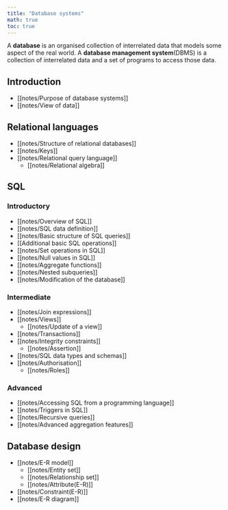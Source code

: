 ```yaml
---
title: "Database systems"
math: true
toc: true
---
```


A **database** is an organised collection of interrelated data that models some aspect of the real world.
A **database management system**(DBMS) is a collection of interrelated data and a set of programs to access those data.

## Introduction
- [[notes/Purpose of database systems]]
- [[notes/View of data]]

## Relational languages
- [[notes/Structure of relational databases]]
- [[notes/Keys]]
- [[notes/Relational query language]]
  - [[notes/Relational algebra]]
## SQL
### Introductory
- [[notes/Overview of SQL]]
- [[notes/SQL data definition]]
- [[notes/Basic structure of SQL queries]]
- [[Additional basic SQL operations]]
- [[notes/Set operations in SQL]]
- [[notes/Null values in SQL]]
- [[notes/Aggregate functions]]
- [[notes/Nested subqueries]]
- [[notes/Modification of the database]]

### Intermediate
- [[notes/Join expressions]]
- [[notes/Views]]
  - [[notes/Update of a view]]
- [[notes/Transactions]]
- [[notes/Integrity constraints]]
  - [[notes/Assertion]]
- [[notes/SQL data types and schemas]]
- [[notes/Authorisation]]
  - [[notes/Roles]]

### Advanced
- [[notes/Accessing SQL from a programming language]]
- [[notes/Triggers in SQL]]
- [[notes/Recursive queries]]
- [[notes/Advanced aggregation features]]

## Database design
- [[notes/E-R model]]
  - [[notes/Entity set]]
  - [[notes/Relationship set]]
  - [[notes/Attribute(E-R)]]
- [[notes/Constraint(E-R)]]
- [[notes/E-R diagram]]